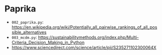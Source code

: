 # Paprika


- `002_paprika.py`: https://en.wikipedia.org/wiki/Potentially_all_pairwise_rankings_of_all_possible_alternatives
- `003_mcdm.py`: https://sustainabilitymethods.org/index.php/Multi-Criteria_Decision_Making_in_Python
- https://www.sciencedirect.com/science/article/pii/S235271102300064X
